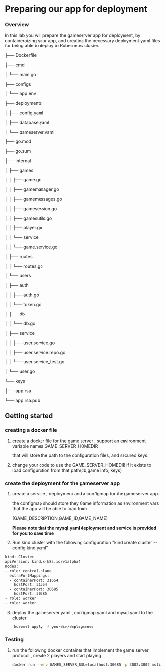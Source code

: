 # Preparing our app for deployment

### Overview

In this lab you will prepare the gameserver app for deployment, by containeraizing your app, and creating the necessary deployment.yaml files for being able to deploy to Kubernetes cluster.

├── Dockerfile

├── cmd

│  └── main.go

├── configs

│  └── app.env

├── deployments

│  ├── config.yaml

│  ├── database.yaml

│  └── gameserver.yaml

├── go.mod

├── go.sum

├── internal

│  ├── games

│  │  ├── game.go

│  │  ├── gamemanager.go

│  │  ├── gamemessages.go

│  │  ├── gamesession.go

│  │  ├── gamesutils.go

│  │  ├── player.go

│  │  └── service

│  │    └── game.service.go

│  ├── routes

│  │  └── routes.go

│  └── users

│    ├── auth

│    │  ├── auth.go

│    │  └── token.go

│    ├── db

│    │  └── db.go

│    ├── service

│    │  ├── user.service.go

│    │  ├── user.service.repo.go

│    │  └── user.service_test.go

│    └── user.go

└── keys

  ├── app.rsa

  └── app.rsa.pub

## Getting started 

### creating a docker file 

1. create a docker file for the game server , support an environment variable names GAME_SERVER_HOMEDIR

   that will store the path to the configuration files, and secured keys.

2. change your code to use the GAME_SERVER_HOMEDIR if it exists to load configuration from that path(db,game info, keys)

### create the deployment for the gameserver app

1. create a service , deployment and a configmap for the gameserver app.

   the configmap should store they Game information as environment vars that the app will be able to load from

   (GAME_DESCRIPTION,GAME_ID,GAME_NAME)

   **Please note that the mysql.yaml deployment and service is provided for you to save time**

2. Run kind cluster with the following configuration "kind create cluster --config kind.yaml"

```bash
kind: Cluster
apiVersion: kind.x-k8s.io/v1alpha4
nodes:
- role: control-plane
  extraPortMappings:
  - containerPort: 31654
    hostPort: 31654
  - containerPort: 30685
    hostPort: 30685
- role: worker
- role: worker
```

3. deploy the gameserver.yaml , configmap.yaml and mysql.yaml to the cluster

```bash
	kubectl apply -f yourdir/deployments
```

### Testing 

1. run the following docker container that implement the game server protocol , create 2 players and start playing

   ```bash
   docker run --env GAMES_SERVER_URL=localhost:30685 -p 3002:3002 motisoffer/pokemongame:1.0
   ```


